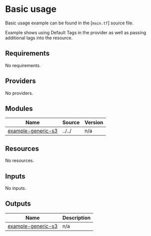 # Basic usage

Basic usage example can be found in the [`main.tf`] source file.

Example shows using Default Tags in the provider as well as passing additional tags into the resource.
<!-- BEGINNING OF PRE-COMMIT-TERRAFORM DOCS HOOK -->
## Requirements

No requirements.

## Providers

No providers.

## Modules

| Name | Source | Version |
|------|--------|---------|
| <a name="module_example-generic-s3"></a> [example-generic-s3](#module\_example-generic-s3) | ../../ | n/a |

## Resources

No resources.

## Inputs

No inputs.

## Outputs

| Name | Description |
|------|-------------|
| <a name="output_example-generic-s3"></a> [example-generic-s3](#output\_example-generic-s3) | n/a |
<!-- END OF PRE-COMMIT-TERRAFORM DOCS HOOK -->
